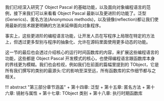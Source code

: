 我们已经深入研究了 Object Pascal 的基础功能，以及面向对象编程语言的范例，接下来我们可以来看看 Object Pascal 最新以及更进阶的功能了。泛型(Generics)、匿名方法(Anonymous methods)，以及镜像(reflection)都让我们使用最新的技术跟更明确的方法来延伸面向对象程序。

事实上，这些更进阶的编程语言功能，让开发人员在写程序上局限在特定的方法上，但透过更多型别与程序的抽象化、允许在源码里面使用更多动态的功能。

这一节的最后也会透过介绍核心的运行时间函数库的内容，来扩展这些编程语言的功能，这些都是 Object Pascal 开发模式的核心，也使得编程语言跟函数库本身的界线更为模糊。我们也会检视，例如我们在前面的篇幅里提到的 TObject，它是所有我们撰写的类别的最源头:它的影响至深至远，所有函数库的实作细节都与之相关。

!!! abstract "第三部分章节涵盖"
    + 第十四章: 泛型
    + 第十五章: 匿名方法
    + 第十六章: 镜射与属性
    + 第十七章: TObject 类别
    + 第十八章: 执行时期函数库
